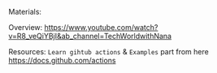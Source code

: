 Materials:

Overview: https://www.youtube.com/watch?v=R8_veQiYBjI&ab_channel=TechWorldwithNana

Resources:  ` Learn gihtub actions ` & ` Examples ` part from here https://docs.github.com/actions